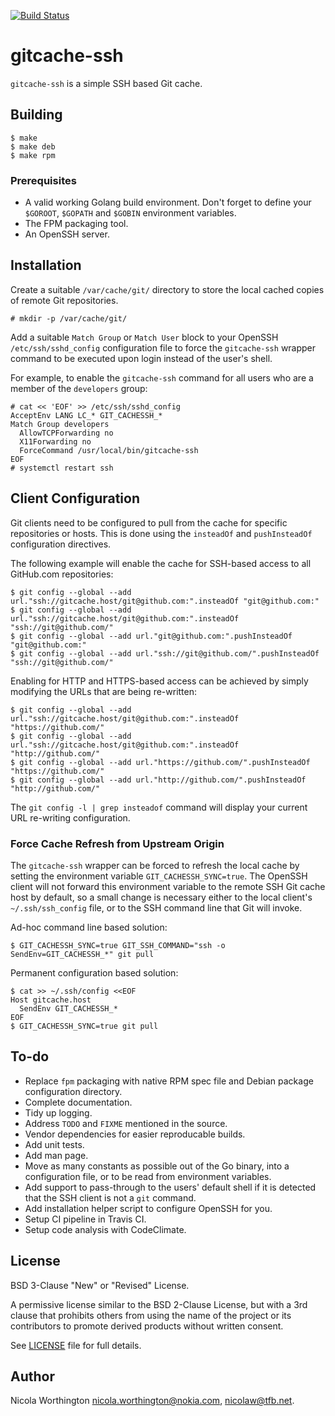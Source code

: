 [![Build Status](https://travis-ci.org/nokia/gitcache-ssh.svg?branch=master)](https://travis-ci.org/nokia/gitcache-ssh)

# gitcache-ssh

`gitcache-ssh` is a simple SSH based Git cache.

## Building

```
$ make
$ make deb
$ make rpm
```

### Prerequisites

* A valid working Golang build environment. Don't forget to define your
  `$GOROOT`, `$GOPATH` and `$GOBIN` environment variables.
* The FPM packaging tool.
* An OpenSSH server.

## Installation

Create a suitable `/var/cache/git/` directory to store the local cached copies
of remote Git repositories.

```
# mkdir -p /var/cache/git/
```

Add a suitable `Match Group` or `Match User` block to your OpenSSH
`/etc/ssh/sshd_config` configuration file to force the `gitcache-ssh` wrapper
command to be executed upon login instead of the user's shell.

For example, to enable the `gitcache-ssh` command for all users who are a member
of the `developers` group:

```
# cat << 'EOF' >> /etc/ssh/sshd_config
AcceptEnv LANG LC_* GIT_CACHESSH_*
Match Group developers
  AllowTCPForwarding no
  X11Forwarding no
  ForceCommand /usr/local/bin/gitcache-ssh
EOF
# systemctl restart ssh
```

## Client Configuration

Git clients need to be configured to pull from the cache for specific
repositories or hosts. This is done using the `insteadOf` and `pushInsteadOf`
configuration directives.

The following example will enable the cache for SSH-based access to all
GitHub.com repositories:

```
$ git config --global --add url."ssh://gitcache.host/git@github.com:".insteadOf "git@github.com:"
$ git config --global --add url."ssh://gitcache.host/git@github.com:".insteadOf "ssh://git@github.com/"
$ git config --global --add url."git@github.com:".pushInsteadOf "git@github.com:"
$ git config --global --add url."ssh://git@github.com/".pushInsteadOf "ssh://git@github.com/"
```

Enabling for HTTP and HTTPS-based access can be achieved by simply modifying the
URLs that are being re-written:

```
$ git config --global --add url."ssh://gitcache.host/git@github.com:".insteadOf "https://github.com/"
$ git config --global --add url."ssh://gitcache.host/git@github.com:".insteadOf "http://github.com/"
$ git config --global --add url."https://github.com/".pushInsteadOf "https://github.com/"
$ git config --global --add url."http://github.com/".pushInsteadOf "http://github.com/"
```

The `git config -l | grep insteadof` command will display your current URL
re-writing configuration.

### Force Cache Refresh from Upstream Origin

The `gitcache-ssh` wrapper can be forced to refresh the local cache by setting
the environment variable `GIT_CACHESSH_SYNC=true`. The OpenSSH client will not
forward this environment variable to the remote SSH Git cache host by default,
so a small change is necessary either to the local client's `~/.ssh/ssh_config`
file, or to the SSH command line that Git will invoke.

Ad-hoc command line based solution:

```
$ GIT_CACHESSH_SYNC=true GIT_SSH_COMMAND="ssh -o SendEnv=GIT_CACHESSH_*" git pull
```

Permanent configuration based solution:

```
$ cat >> ~/.ssh/config <<EOF
Host gitcache.host
  SendEnv GIT_CACHESSH_*
EOF
$ GIT_CACHESSH_SYNC=true git pull
```

## To-do

* Replace `fpm` packaging with native RPM spec file and Debian package
  configuration directory.
* Complete documentation.
* Tidy up logging.
* Address `TODO` and `FIXME` mentioned in the source.
* Vendor dependencies for easier reproducable builds.
* Add unit tests.
* Add man page.
* Move as many constants as possible out of the Go binary, into a configuration
  file, or to be read from environment variables.
* Add support to pass-through to the users' default shell if it is detected
  that the SSH client is not a `git` command.
* Add installation helper script to configure OpenSSH for you.
* Setup CI pipeline in Travis CI.
* Setup code analysis with CodeClimate.

## License

BSD 3-Clause "New" or "Revised" License.

A permissive license similar to the BSD 2-Clause License, but with a 3rd clause
that prohibits others from using the name of the project or its contributors to
promote derived products without written consent.

See [LICENSE](LICENSE) file for full details.

## Author

Nicola Worthington <nicola.worthington@nokia.com>, <nicolaw@tfb.net>.

